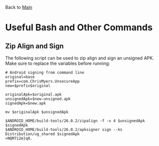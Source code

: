 Back to [Main](README.md)

# Useful Bash and Other Commands #

## Zip Align and Sign ##
The following script can be used to zip align and sign an unsigned APK.  Make sure to replace the variables before running:

```
# Android signing from command line
original=base
prefix=com.ChrisMyers.UnsecureApp
new=$prefix$original

originalApk=$original.apk
unsignedApk=$new-unsigned.apk
signedApk=$new.apk

mv $originalApk $unsignedApk

$ANDROID_HOME/build-tools/26.0.2/zipalign -f -v 4 $unsignedApk $signedApk
$ANDROID_HOME/build-tools/26.0.2/apksigner sign --ks Distribution/ug_shared $signedApk
>NQM7i2m}q8.

```